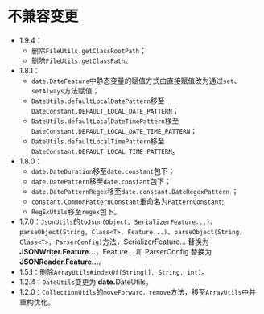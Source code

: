 # 不兼容变更

* 1.9.4：
  * 删除`FileUtils.getClassRootPath`；
  * 删除`FileUtils.getClassPath`。
* 1.8.1：
  * `date.DateFeature`中静态变量的赋值方式由直接赋值改为通过`set`、`setAlways`方法赋值；
  * `DateUtils.defaultLocalDatePattern`移至`DateConstant.DEFAULT_LOCAL_DATE_PATTERN`；
  * `DateUtils.defaultLocalDateTimePattern`移至`DateConstant.DEFAULT_LOCAL_DATE_TIME_PATTERN`；
  * `DateUtils.defaultLocalTimePattern`移至`DateConstant.DEFAULT_LOCAL_TIME_PATTERN`。
* 1.8.0：
  * `date.DateDuration`移至`date.constant`包下；
  * `date.DatePattern`移至`date.constant`包下；
  * `date.DatePatternRegex`移至`date.constant.DateRegexPattern` ；
  * `constant.CommonPatternConstant`重命名为`PatternConstant`;
  * `RegExUtils`移至`regex`包下。
* 1.7.0：`JsonUtils`的`toJson(Object, SerializerFeature...)`、`parseObject(String, Class<T>, Feature...)`、`parseObject(String, Class<T>, ParserConfig)`方法，SerializerFeature... 替换为 **JSONWriter.Feature...**，Feature... 和 ParserConfig 替换为 **JSONReader.Feature...**。
* 1.5.1：删除`ArrayUtils#indexOf(String[], String, int)`。
* 1.2.4：`DateUtils`变更为 <b>date.</b>DateUtils。
* 1.2.0：`CollectionUtils`的`moveForward、remove`方法，移至`ArrayUtils`中并重构优化。
